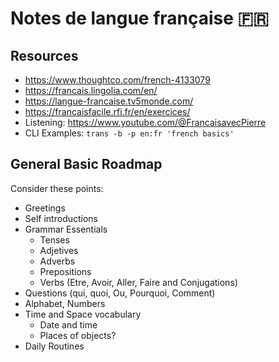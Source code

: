 # Notes de langue française :fr:

## Resources
- https://www.thoughtco.com/french-4133079
- https://francais.lingolia.com/en/
- https://langue-francaise.tv5monde.com/
- https://francaisfacile.rfi.fr/en/exercices/
- Listening: https://www.youtube.com/@FrancaisavecPierre
- CLI Examples: `trans -b -p en:fr 'french basics'`

## General Basic Roadmap
Consider these points:
- Greetings
- Self introductions
- Grammar Essentials
    - Tenses
    - Adjetives
    - Adverbs
    - Prepositions
    - Verbs (Etre, Avoir, Aller, Faire and Conjugations)
- Questions (qui, quoi, Ou, Pourquoi, Comment)
- Alphabet, Numbers
- Time and Space vocabulary
    - Date and time
    - Places of objects?
- Daily Routines
